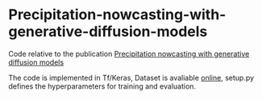 # Precipitation-nowcasting-with-generative-diffusion-models
Code relative to the publication [Precipitation nowcasting with generative diffusion models](https://arxiv.org/abs/2308.06733)

The code is implemented in Tf/Keras, Dataset is avaliable [online](https://cds.climate.copernicus.eu/cdsapp#!/dataset/reanalysis-era5-single-levels?tab=overview), setup.py defines the hyperparameters for training and evaluation.
